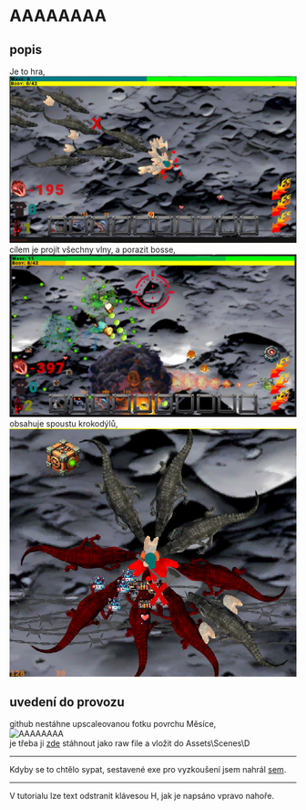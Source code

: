 # AAAAAAAA
## popis
Je to hra,<br>
![AAAAAAAA](./obj/AAaaaa/sc.png)<br>
cílem je projít všechny vlny, a porazit bosse,<br>
![AAAAAAAA](./obj/AAaaaa/bbb.png)<br>
obsahuje spoustu krokodýlů,<br>
![AAAAAAAA](./obj/AAaaaa/cs.png)<br>
## uvedení do provozu
github nestáhne upscaleovanou fotku povrchu Měsíce,<br>![AAAAAAAA](https://archive.org/download/nick-young-confused-face-300x256_nqlyaa/nick-young-confused-face-300x256_nqlyaa.png)<br> je třeba ji [zde](https://github.com/Michal-Vrbicky-GitHub/............/blob/main/Assets/Scenes/D/moon-surface-seamless-texture-background-closeup-moon-surface-texture-188679621_upscayl_16x_realesrgan-x4plus-anime.png) stáhnout jako raw file a vložit do Assets\Scenes\D<hr>
Kdyby se to chtělo sypat, sestavené exe pro vyzkoušení jsem nahrál [sem](https://www.mediafire.com/file/o5ys5ahit79x2t3/AAAAAAAA.7Z/file).<hr>
V tutorialu lze text odstranit klávesou H, jak je napsáno vpravo nahoře.
